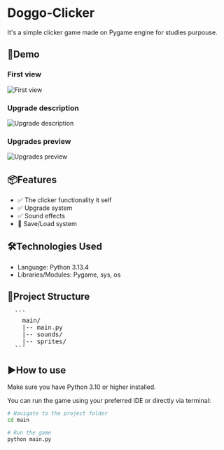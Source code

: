 # Doggo-Clicker
It's a simple clicker game made on Pygame engine for studies purpouse.
## 🚀Demo
### First view
![First view](docs/iimages/image1.png)
### Upgrade description
![Upgrade description](docs/iimages/image2.png)
### Upgrades preview
![Upgrades preview](docs/iimages/image4.png)

## 📦Features
  - ✅ The clicker functionality it self
  - ✅ Upgrade system 
  - ✅ Sound effects
  - 🔄 Save/Load system

## 🛠️Technologies Used
  - Language: Python 3.13.4
  - Libraries/Modules: Pygame, sys, os
    
## 📁Project Structure
<pre>
  ```
    main/  
    |-- main.py
    |-- sounds/
    |-- sprites/
  ```
</pre>

## ▶️How to use
Make sure you have Python 3.10 or higher installed.

You can run the game using your preferred IDE or directly via terminal:

```bash
# Navigate to the project folder
cd main

# Run the game
python main.py
